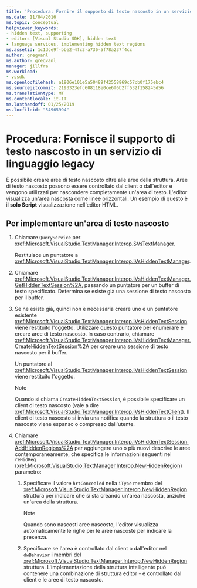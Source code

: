 ```yaml
---
title: 'Procedura: Fornire il supporto di testo nascosto in un servizio di linguaggio Legacy | Microsoft Docs'
ms.date: 11/04/2016
ms.topic: conceptual
helpviewer_keywords:
- hidden text, supporting
- editors [Visual Studio SDK], hidden text
- language services, implementing hidden text regions
ms.assetid: 1c1dce9f-bbe2-4fc3-a736-5f78a237f4cc
author: gregvanl
ms.author: gregvanl
manager: jillfra
ms.workload:
- vssdk
ms.openlocfilehash: a1906e101e5a50489f42558869c57cb0f175ebc4
ms.sourcegitcommit: 2193323efc608118e0ce6f6b2ff532f158245d56
ms.translationtype: MT
ms.contentlocale: it-IT
ms.lasthandoff: 01/25/2019
ms.locfileid: "54965994"
---
```

# <a name="how-to-provide-hidden-text-support-in-a-legacy-language-service"></a>Procedura: Fornisce il supporto di testo nascosto in un servizio di linguaggio legacy
È possibile creare aree di testo nascosto oltre alle aree della struttura. Aree di testo nascosto possono essere controllato dal client o dall'editor e vengono utilizzati per nascondere completamente un'area di testo. L'editor visualizza un'area nascosta come linee orizzontali. Un esempio di questo è il **solo Script** visualizzazione nell'editor HTML.  
  
  
## <a name="to-implement-a-hidden-text-region"></a>Per implementare un'area di testo nascosto  
  
1.  Chiamare `QueryService` per <xref:Microsoft.VisualStudio.TextManager.Interop.SVsTextManager>.  
  
     Restituisce un puntatore a <xref:Microsoft.VisualStudio.TextManager.Interop.IVsHiddenTextManager>.  
  
2.  Chiamare <xref:Microsoft.VisualStudio.TextManager.Interop.IVsHiddenTextManager.GetHiddenTextSession%2A>, passando un puntatore per un buffer di testo specificato. Determina se esiste già una sessione di testo nascosto per il buffer.  
  
3.  Se ne esiste già, quindi non è necessaria creare uno e un puntatore esistente <xref:Microsoft.VisualStudio.TextManager.Interop.IVsHiddenTextSession> viene restituito l'oggetto. Utilizzare questo puntatore per enumerare e creare aree di testo nascosto. In caso contrario, chiamare <xref:Microsoft.VisualStudio.TextManager.Interop.IVsHiddenTextManager.CreateHiddenTextSession%2A> per creare una sessione di testo nascosto per il buffer.  
  
     Un puntatore al <xref:Microsoft.VisualStudio.TextManager.Interop.IVsHiddenTextSession> viene restituito l'oggetto.  
  
    > [!NOTE]
    >  Quando si chiama `CreateHiddenTextSession`, è possibile specificare un client di testo nascosto (vale a dire <xref:Microsoft.VisualStudio.TextManager.Interop.IVsHiddenTextClient>). Il client di testo nascosto si invia una notifica quando la struttura o il testo nascosto viene espanso o compresso dall'utente.  
  
4.  Chiamare <xref:Microsoft.VisualStudio.TextManager.Interop.IVsHiddenTextSession.AddHiddenRegions%2A> per aggiungere uno o più nuovi descrive le aree contemporaneamente, che specifica le informazioni seguenti nel `reHidReg` (<xref:Microsoft.VisualStudio.TextManager.Interop.NewHiddenRegion>) parametro:  
  
    1.  Specificare il valore `hrtConcealed` nella `iType` membro del <xref:Microsoft.VisualStudio.TextManager.Interop.NewHiddenRegion> struttura per indicare che si sta creando un'area nascosta, anziché un'area della struttura.  
  
        > [!NOTE]
        >  Quando sono nascosti aree nascosto, l'editor visualizza automaticamente le righe per le aree nascoste per indicare la presenza.  
  
    2.  Specificare se l'area è controllato dal client o dall'editor nel `dwBehavior` i membri del <xref:Microsoft.VisualStudio.TextManager.Interop.NewHiddenRegion> struttura. L'implementazione della struttura intelligente può contenere una combinazione di struttura editor - e controllato dal client e le aree di testo nascosto.